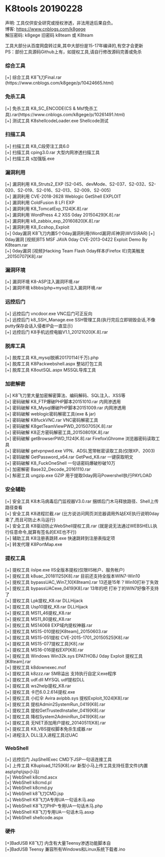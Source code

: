 # K8tools 20190228

声明: 工具仅供安全研究或授权渗透，非法用途后果自负。<br>
博客: https://www.cnblogs.com/k8gege<br>
解压密码: k8gege 旧密码 k8team 或 K8team<br>

工具大部分从百度网盘转过来,其中大部份是15-17年编译的,有空才会更新<br>
PS：部份工具源码Github上有，如提权工具,请自行修改源码完善或免杀<br>

<H3>综合工具</H3>
[+] 综合工具 K8飞刀Final.rar (https://www.cnblogs.com/k8gege/p/10424665.html)<br>
<H3>免杀工具</H3>
[+] 免杀工具 K8_SC_ENCODE(CS & Msf免杀工具).rar(https://www.cnblogs.com/k8gege/p/10261491.html)<br>
[+] 测试工具 K8shellcodeLoader.exe Shellcode测试<br>
<H3>扫描工具</H3>
[+] 扫描工具 K8_C段旁注工具6.0<br>
[+] 扫描工具 cping3.0.rar 大型内网渗透扫描工具<br>
[+] 扫描工具 s加强版.exe<br>

<H3>漏洞利用</H3>
[+] 漏洞利用 K8_Struts2_EXP (S2-045、devMode、S2-037、S2-032、S2-020、S2-019、S2-016、S2-013、S2-009、S2-005)<br>
[+] 漏洞利用 CVE-2018-2628 Weblogic GetShell EXPLOIT<br>
[+] 漏洞利用 ColdFusion 8 LFI EXP<br>
[+] 漏洞利用 K8_TomcatExp_1124[K.8].rar<br>
[+] 漏洞利用 WordPress 4.2 XSS 0day 20150429[K.8].rar<br>
[+] 漏洞利用 k8_zabbix_exp_20160820[K.8].rar<br>
[+] 漏洞利用 K8_Ecshop_Exploit<br>
[+] 0day漏洞 K8飞刀内置5个0day漏洞利用(Word漏洞\IE神洞\WVS\RAR)
[+] 0day漏洞 [视频]BT5 MSF JAVA 0day CVE-2013-0422 Exploit Demo By K8team.rar<br>
[+] 0day漏洞 [视频]Hacking Team Flash 0day样本(Firefox IE)完美触发_20150707[K8].rar<br>
<H3>漏洞环境</H3>
[+] 漏洞环境 K8-ASP注入漏洞环境.rar<br>
[+] 漏洞环境 k8bbs(php+mysql)注入漏洞环境.rar<br>

<H3>远控后门</H3>
[+] 远控后门 vncdoor.exe  VNC后门可正反向<br>
[+] 远控后门 k8_SSH_Manage.exe SSH管理工具(执行完后立即销毁会话,不像putty保存会话入侵者IP会一直显示)<br>
[+] 远控后门 K8手机远控电脑V1.1_20121020[K.8].rar<br>
<H3>脱库工具</H3>
[+] 脱库工具 K8_mysql脱裤20170114(千万).php<br>
[+] 脱库工具 K8Packwebshell.aspx 整站打包工具<br>
[+] 脱库工具 K8outSQL.aspx MSSQL导库工具<br>
<H3>加密解密</H3>
[+] K8飞刀里大量加密解密算法、编码解码、SQL注入、XSS等<br>
[+] 密码破解 K8_FTP爆破PHP脚本20151010.rar 内网渗透用<br>
[+] 密码破解 K8_Mysql爆破PHP脚本20151009.rar 内网渗透用<br>
[+] 密码破解 weblogic密码解密工具(exe & jar)<br>
[+] 密码破解 K8fuckVNC.rar VNC密码解密工具<br>
[+] 密码破解 K8getTeamViewPWD_20150705[K.8].rar<br>
[+] 密码破解 K8正方密码解密工具_20150801[K.8].rar<br>
[+] 密码破解 getBrowserPWD_1124[K.8].rar  Firefox\Ghrome 浏览器密码读取工具<br>
[+] 密码破解 getvpnpwd.exe VPN、ADSL宽带帐密读取工具(仅限XP、2003)<br>
[+] 密码破解 GetPassword_x64.rar GetPwd_K8.rar 一键获取明文<br>
[+] 密码破解 K8_FuckOneShell 一句话密码爆破秒破10万<br>
[+] 加密解密 Base32_Decode_20161110.rar<br>
[+] 斛密工具 ungzip.exe GZIP 用于提取0day网马Powershell执行PAYLOAD<br>

<H3>安全辅助</H3>
[+] 安全工具 K8木马病毒后门监视器V3.0.rar 捆绑后门木马释放路径、Shell上传路径查看<br>
[+] 安全工具 K8进程拦截.rar (比方说访问网页浏览器调用外站EXE执行说明0day来了,而且可防止木马运行)<br>
[+] 安全工具 K8驱动防止WebShell提权工具.rar (就是说无法通过WEBSHELL执行任意命令,就算有签名的EXE也不行)<br>
[+] 辅助工具 K8注册表跳转.exe 快速跳转到注册表指定项<br>
[+] 转发代理 K8PortMap.exe<br>
<H3>提权工具</H3>
[+] 提权工具 iislpe.exe  IIS全版本提权(仅限IIS帐户、服务帐户)<br>
[+] 提权工具 k8uac_20181125[K8].rar 目前还支持全版本WIN7-Win10<br>
[+] 提权工具 bypassUAC_Win7_10[K8team].rar  13还是15年？Win10打补丁失效<br>
[+] 提权工具 bypassUACexe_0419[K8].rar  13年的吧 打补丁的WIN7好像不支持了<br>
[+] 提权工具 Lpk提权_K8.rar   DLLHijack<br>
[+] 提权工具 Usp10提权_K8.rar  DLLHijack<br>
[+] 提权工具 MS11_46提权_K8.rar<br>
[+] 提权工具 MS11_80提权_K8.rar<br>
[+] 提权工具 MS14068 EXP域内提权神器.rar<br>
[+] 提权工具 MS15-010提权[K8team]_20150603.rar<br>
[+] 提权工具 MS15-051提权 CVE-2015-1701_20150525[K8].rar<br>
[+] 提权工具 MS15-077提权工具[K8].rar<br>
[+] 提权工具 MS16-016提权EXP[K8].rar<br>
[+] 提权工具 Windows Win32k.sys EPATHOBJ 0day Exploit 提权工具 [K8team].rar<br>
[+] 提权工具  k8downexec.mof<br>
[+] 提权工具  k8zzz.rar SMB溢出 支持执行自定义exe程序<br>
[+] 提权工具  udf.dll MYSQL udf提权DLL<br>
[+] 提权工具  ws2help提权_K8.rar<br>
[+] 提权工具  卡巴6.0.2.614提权.exe<br>
[+] 提权工具  小红伞 Avira avipbb.sys 提权Exploit_1024[K8].rar<br>
[+] 提权工具  提权Admin2SystemRun_0419[K8].rar<br>
[+] 提权工具  提权GetTrustedInstaller_0419[K8].rar<br>
[+] 提权工具  降权System2AdminRun_0419[K8].rar<br>
[+] 提权工具  无NET添加用户提权_20140511[K8].rar<br>
[+] 提权工具 K8_VBS提权脚本免杀生成器.rar<br>
[+] 进程注入 DLL注入进程工具过UAC<br>
<H3>WebShell</H3>
[+] 远控后门 JspShellExec CMD下JSP一句话连接工具<br>
[+] 上传工具 K8upload_1125[K8].rar 新型小马上传工具支持任意文件(内置asp\php\jsp小马)<br>
[+] WebShell k8cmd.ascx<br>
[+] WebShell k8cmd.pl<br>
[+] WebShell k8cmd.py<br>
[+] WebShell k8飞刀CMD.jsp<br>
[+] WebShell K8飞刀A专用UA一句话木马.asp<br>
[+] WebShell K8飞刀PHP-专用UA一句话木马.php<br>
[+] WebShell K8飞刀专用UA一句话木马.asxp<br>
[+] WebShell shellcode.aspx <br>
<H3>硬件</H3>
[+]BadUSB K8飞刀  内含有大量Teensy渗透功能脚本自<br>
[+]BadUSB Teensy 兼容所有Windows和Linux系统下载者.ino<br>

